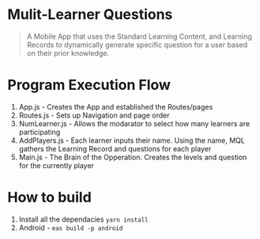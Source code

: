 # Mulit-Learner Questions 

> A Mobile App that uses the Standard Learning Content, and Learning Records to dynamically
> generate specific question for a user based on their prior knowledge. 


# Program Execution Flow
1. App.js - Creates the App and established the Routes/pages
2. Routes.js - Sets up Navigation and page order
3. NumLearner.js - Allows the modarator to select how many learners are participating 
4. AddPlayers.js - Each learner inputs their name. Using the name, MQL gathers the Learning Record and questions for each player 
5. Main.js - The Brain of the Opperation. Creates the levels and question for the currently player 

# How to build 
1. Install all the dependacies `yarn install`
2. Android - `eas build -p android`